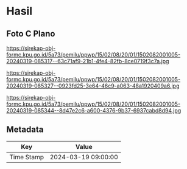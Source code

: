 # Hasil

## Foto C Plano

https://sirekap-obj-formc.kpu.go.id/5a73/pemilu/ppwp/15/02/08/20/01/1502082001005-20240319-085317--63c71af9-21b1-4fe4-82fb-8ce0719f3c7a.jpg

https://sirekap-obj-formc.kpu.go.id/5a73/pemilu/ppwp/15/02/08/20/01/1502082001005-20240319-085327--0923fd25-3e64-46c9-a063-48a1920409a6.jpg

https://sirekap-obj-formc.kpu.go.id/5a73/pemilu/ppwp/15/02/08/20/01/1502082001005-20240319-085344--8d47e2c6-a600-4376-9b37-6937cabd8d94.jpg


## Metadata

| Key        | Value               |
| ---------- | ------------------- |
| Time Stamp | 2024-03-19 09:00:00 |




